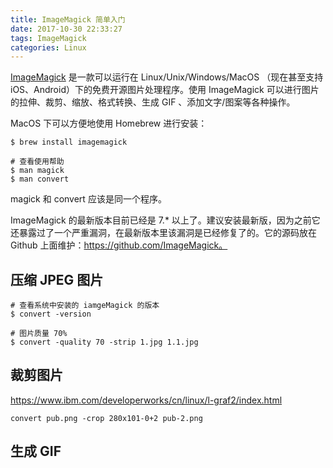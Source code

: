 ```yaml
---
title: ImageMagick 简单入门
date: 2017-10-30 22:33:27
tags: ImageMagick
categories: Linux
---
```


[ImageMagick](http://www.imagemagick.org/script/index.php) 是一款可以运行在 Linux/Unix/Windows/MacOS （现在甚至支持 iOS、Android）下的免费开源图片处理程序。使用 ImageMagick 可以进行图片的拉伸、裁剪、缩放、格式转换、生成 GIF 、添加文字/图案等各种操作。

MacOS 下可以方便地使用 Homebrew 进行安装：

```
$ brew install imagemagick

# 查看使用帮助
$ man magick
$ man convert
```

magick 和 convert 应该是同一个程序。

ImageMagick 的最新版本目前已经是 7.* 以上了。建议安装最新版，因为之前它还暴露过了一个严重漏洞，在最新版本里该漏洞是已经修复了的。它的源码放在 Github 上面维护：https://github.com/ImageMagick。

<!-- more -->

## 压缩 JPEG 图片

```
# 查看系统中安装的 iamgeMagick 的版本
$ convert -version
```

```
# 图片质量 70%
$ convert -quality 70 -strip 1.jpg 1.1.jpg
```

## 裁剪图片

https://www.ibm.com/developerworks/cn/linux/l-graf2/index.html

```
convert pub.png -crop 280x101-0+2 pub-2.png
```

## 生成 GIF

